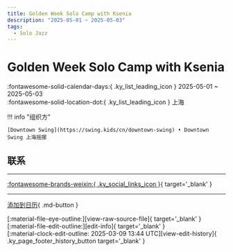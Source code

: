 ```yaml
---
title: Golden Week Solo Camp with Ksenia
description: "2025-05-01 ~ 2025-05-03"
tags:
  - Solo Jazz
---
```


# Golden Week Solo Camp with Ksenia 

:fontawesome-solid-calendar-days:{ .ky_list_leading_icon } 2025-05-01 ~ 2025-05-03  
:fontawesome-solid-location-dot:{ .ky_list_leading_icon } 上海  

!!! info "组织方"

    [Downtown Swing](https://swing.kids/cn/downtown-swing) • Downtown Swing 上海摇摆  

## 联系


---

 [:fontawesome-brands-weixin:{ .ky_social_links_icon }](https://mp.weixin.qq.com/s/xP5h2vuBECQTj3b_908SSA){ target='_blank' }

---

[添加到日历](https://swing.news/ics/zh-Hans/2025/cn/golden-week-solo-camp-with-ksenia-2025.ics){ .md-button }

<div class="ky_page_footer" markdown>
<div class="ky_page_footer_trailing" markdown="span">
[:material-file-eye-outline:][view-raw-source-file]{ target='_blank' }
[:material-file-edit-outline:][edit-info]{ target='_blank' }
</div>
<div class="ky_page_footer_leading" markdown="span">
[:material-clock-edit-outline: 2025-03-09 13:44 UTC][view-edit-history]{ .ky_page_footer_history_button target='_blank' }
</div>
</div>

[view-raw-source-file]: https://github.com/swingdance/events/blob/main/2025/cn/golden-week-solo-camp-with-ksenia-2025.json "查看原始源文件"
[edit-info]: https://github.com/swingdance/events/issues/new?assignees=&labels=update+event&projects=&template=03-update_entity.yml&title=%5B2025%2Fcn%5D%20Golden%20Week%20Solo%20Camp%20with%20Ksenia&region=cn&year=2025&id=golden-week-solo-camp-with-ksenia-2025&name=Golden%20Week%20Solo%20Camp%20with%20Ksenia&org_id=downtown-swing "编辑信息"

[view-edit-history]: https://github.com/swingdance/events/commits/main/2025/cn/golden-week-solo-camp-with-ksenia-2025.json "查看编辑历史"
